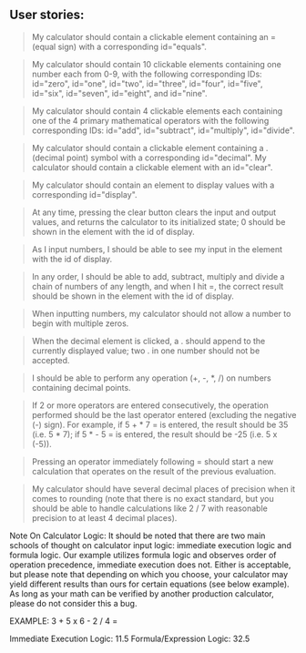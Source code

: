 
## User stories:
>My calculator should contain a clickable element containing an = (equal sign) with a corresponding id="equals".  

>My calculator should contain 10 clickable elements containing one number each from 0-9, with the following corresponding IDs: id="zero", id="one", id="two", id="three", id="four", id="five", id="six", id="seven", id="eight", and id="nine".

>My calculator should contain 4 clickable elements each containing one of the 4 primary mathematical operators with the following corresponding IDs: id="add", id="subtract", id="multiply", id="divide". 

>My calculator should contain a clickable element containing a . (decimal point) symbol with a corresponding id="decimal".
>My calculator should contain a clickable element with an id="clear".

>My calculator should contain an element to display values with a corresponding id="display". 

>At any time, pressing the clear button clears the input and output values, and returns the calculator to its initialized state; 0 should be shown in the element with the id of display. 

>As I input numbers, I should be able to see my input in the element with the id of display. 

>In any order, I should be able to add, subtract, multiply and divide a chain of numbers of any length, and when I hit =, the correct result should be shown in the element with the id of display. 

>When inputting numbers, my calculator should not allow a number to begin with multiple zeros.

>When the decimal element is clicked, a . should append to the currently displayed value; two . in one number should not be accepted.

>I should be able to perform any operation (+, -, *, /) on numbers containing decimal points.

>If 2 or more operators are entered consecutively, the operation performed should be the last operator entered (excluding the negative (-) sign). For example, if 5 + * 7 = is entered, the result should be 35 (i.e. 5 * 7); if 5 * - 5 = is entered, the result should be -25 (i.e. 5 x (-5)).

> Pressing an operator immediately following = should start a new calculation that operates on the result of the previous evaluation.

> My calculator should have several decimal places of precision when it comes to rounding (note that there is no exact standard, but you should be able to handle calculations like 2 / 7 with reasonable precision to at least 4 decimal places).

Note On Calculator Logic: It should be noted that there are two main schools of thought on calculator input logic: immediate execution logic and formula logic. Our example utilizes formula logic and observes order of operation precedence, immediate execution does not. Either is acceptable, but please note that depending on which you choose, your calculator may yield different results than ours for certain equations (see below example). As long as your math can be verified by another production calculator, please do not consider this a bug.

EXAMPLE: 3 + 5 x 6 - 2 / 4 =

Immediate Execution Logic: 11.5
Formula/Expression Logic: 32.5
